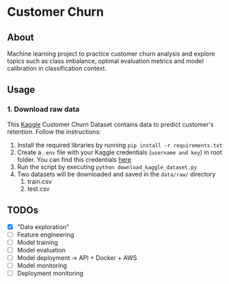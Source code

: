 # Customer Churn

## About

Machine learning project to practice customer churn analysis and explore topics such as class imbalance, optimal evaluation metrics and model calibration in classification context.

## Usage

### 1. Download raw data

This [Kaggle](https://www.kaggle.com/datasets/blastchar/telco-customer-churn) Customer Churn Dataset contains data to predict customer's retention. Follow the instructions:


1. Install the required libraries by running `pip install -r requirements.txt`
2. Create a `.env` file with your Kaggle credentials (`username and key`) in root folder. You can find this credentials [here](https://www.kaggle.com/docs/api#getting-started-installation-&-authentication) 
3. Run the script by executing `python download_kaggle_dataset.py`
4. Two datasets will be downloaded and saved in the `data/raw/` directory
   1. train.csv
   2. test.csv

## TODOs

- [x] "Data exploration"
- [ ] Feature engineering
- [ ] Model training
- [ ] Model evaluation
- [ ] Model deployment -> API + Docker + AWS
- [ ] Model monitoring
- [ ] Deployment monitoring
